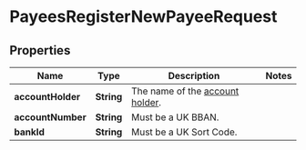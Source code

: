 

# PayeesRegisterNewPayeeRequest


## Properties

| Name | Type | Description | Notes |
|------------ | ------------- | ------------- | -------------|
|**accountHolder** | **String** | The name of the [account holder](http://docs.griffin.com). |  |
|**accountNumber** | **String** | Must be a UK BBAN. |  |
|**bankId** | **String** | Must be a UK Sort Code. |  |



